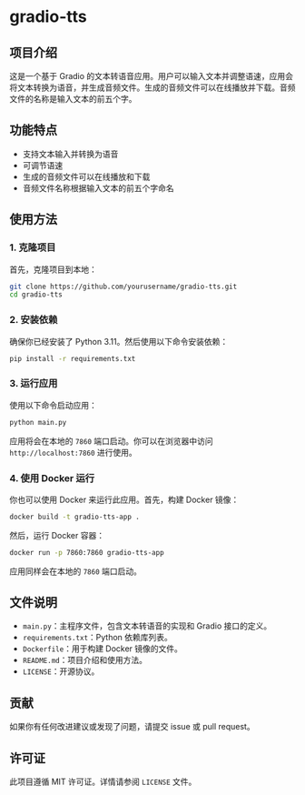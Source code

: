 # gradio-tts

## 项目介绍

这是一个基于 Gradio 的文本转语音应用。用户可以输入文本并调整语速，应用会将文本转换为语音，并生成音频文件。生成的音频文件可以在线播放并下载。音频文件的名称是输入文本的前五个字。

## 功能特点

- 支持文本输入并转换为语音
- 可调节语速
- 生成的音频文件可以在线播放和下载
- 音频文件名称根据输入文本的前五个字命名

## 使用方法

### 1. 克隆项目

首先，克隆项目到本地：

```bash
git clone https://github.com/yourusername/gradio-tts.git
cd gradio-tts
```

### 2. 安装依赖

确保你已经安装了 Python 3.11。然后使用以下命令安装依赖：

```bash
pip install -r requirements.txt
```

### 3. 运行应用

使用以下命令启动应用：

```bash
python main.py
```

应用将会在本地的 `7860` 端口启动。你可以在浏览器中访问 `http://localhost:7860` 进行使用。

### 4. 使用 Docker 运行

你也可以使用 Docker 来运行此应用。首先，构建 Docker 镜像：

```bash
docker build -t gradio-tts-app .
```

然后，运行 Docker 容器：

```bash
docker run -p 7860:7860 gradio-tts-app
```

应用同样会在本地的 `7860` 端口启动。

## 文件说明

- `main.py`：主程序文件，包含文本转语音的实现和 Gradio 接口的定义。
- `requirements.txt`：Python 依赖库列表。
- `Dockerfile`：用于构建 Docker 镜像的文件。
- `README.md`：项目介绍和使用方法。
- `LICENSE`：开源协议。

## 贡献

如果你有任何改进建议或发现了问题，请提交 issue 或 pull request。

## 许可证

此项目遵循 MIT 许可证。详情请参阅 `LICENSE` 文件。
```
